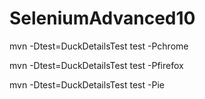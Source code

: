# SeleniumAdvanced10

mvn -Dtest=DuckDetailsTest test -Pchrome

mvn -Dtest=DuckDetailsTest test -Pfirefox

mvn -Dtest=DuckDetailsTest test -Pie



